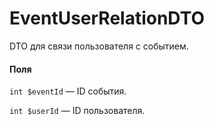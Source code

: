 # EventUserRelationDTO

DTO для связи пользователя с событием.

#### Поля

`int $eventId` — ID события.

`int $userId` — ID пользователя.

